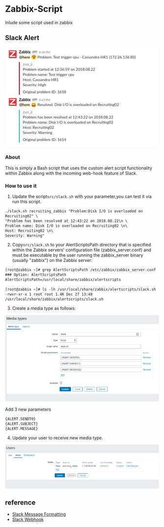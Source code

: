 # Zabbix-Script
Inlude some script used in zabbix

## Slack Alert 
![](.img/2018-08-23-14-55-56.png)

### About

This is simply a Bash script that uses the custom alert script functionality within Zabbix along with the incoming web-hook feature of Slack.

### How to use it 

1. Update the script`src/slack.sh` with your parameter,you can test it via run this script.
```shell
./slack.sh recruiting_zabbix "Problem:Disk I/O is overloaded on Recruiting02" \
"Problem has been resolved at 12:43:22 on 2018.08.22\n \
Problem name: Disk I/O is overloaded on Recruiting02 \n\
Host: Recruiting02 \n\
Severity: Warning"
```
2. Copy`src/slack.sh` to your AlertScriptsPath directory that is specified within the Zabbix servers' configuration file (zabbix_server.conf) and must be executable by the user running the zabbix_server binary (usually "zabbix") on the Zabbix server:
```shell
[root@zabbix ~]# grep AlertScriptsPath /etc/zabbix/zabbix_server.conf
### Option: AlertScriptsPath
AlertScriptsPath=/usr/local/share/zabbix/alertscripts

[root@zabbix ~]# ls -lh /usr/local/share/zabbix/alertscripts/slack.sh
-rwxr-xr-x 1 root root 1.4K Dec 27 13:48 /usr/local/share/zabbix/alertscripts/slack.sh
```
3. Create a media type as follows:

![](.img/2018-08-23-15-00-59.png)

Add 3 new parameters

```
{ALERT.SENDTO}
{ALERT.SUBJECT}
{ALERT.MESSAGE}
```

4. Update your user to receive new media type.

![](.img/2018-08-23-15-05-27.png)

## reference

- [Slack Message Formatting](https://api.slack.com/docs/message-formatting)
- [Slack Webhook](https://api.slack.com/incoming-webhooks)